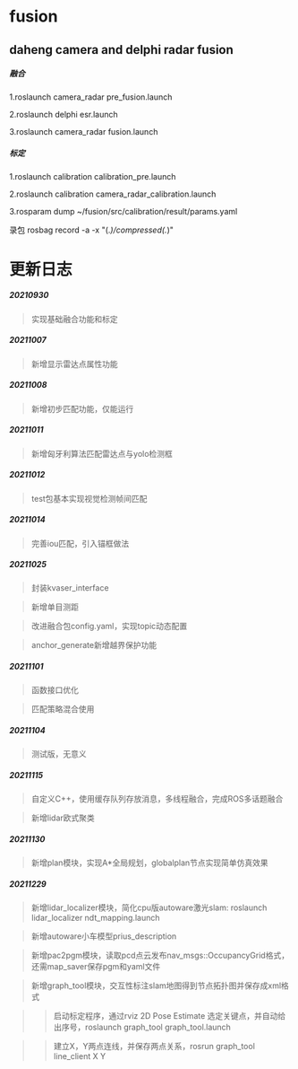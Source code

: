 # fusion
## daheng camera and delphi radar fusion

##### 融合

1.roslaunch camera_radar pre_fusion.launch

2.roslaunch delphi esr.launch

3.roslaunch camera_radar fusion.launch

##### 标定

1.roslaunch calibration calibration_pre.launch

2.roslaunch calibration camera_radar_calibration.launch

3.rosparam dump ~/fusion/src/calibration/result/params.yaml

录包
rosbag record -a -x "(.*)/compressed(.*)"

# 更新日志

##### 20210930

>实现基础融合功能和标定

##### 20211007

>新增显示雷达点属性功能

##### 20211008

>新增初步匹配功能，仅能运行

##### 20211011

>新增匈牙利算法匹配雷达点与yolo检测框

##### 20211012

>test包基本实现视觉检测帧间匹配

##### 20211014

>完善iou匹配，引入锚框做法

##### 20211025

>封装kvaser_interface

>新增单目测距

>改进融合包config.yaml，实现topic动态配置

>anchor_generate新增越界保护功能

##### 20211101

>函数接口优化

>匹配策略混合使用

##### 20211104

>测试版，无意义

##### 20211115

>自定义C++，使用缓存队列存放消息，多线程融合，完成ROS多话题融合

>新增lidar欧式聚类

##### 20211130

> 新增plan模块，实现A*全局规划，globalplan节点实现简单仿真效果

##### 20211229

> 新增lidar_localizer模块，简化cpu版autoware激光slam: roslaunch lidar_localizer ndt_mapping.launch

> 新增autoware小车模型prius_description

> 新增pac2pgm模块，读取pcd点云发布nav_msgs::OccupancyGrid格式，还需map_saver保存pgm和yaml文件

> 新增graph_tool模块，交互性标注slam地图得到节点拓扑图并保存成xml格式

>> 启动标定程序，通过rviz 2D Pose Estimate 选定关键点，并自动给出序号，roslaunch graph_tool graph_tool.launch

>> 建立X，Y两点连线，并保存两点关系，rosrun graph_tool line_client X Y
